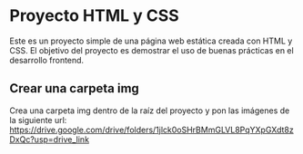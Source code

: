 # Proyecto HTML y CSS

Este es un proyecto simple de una página web estática creada con HTML y CSS. El objetivo del proyecto es demostrar el uso de buenas prácticas en el desarrollo frontend.

## Crear una carpeta img

Crea una carpeta img dentro de la raíz del proyecto y pon las imágenes de la siguiente url: 
https://drive.google.com/drive/folders/1jlck0oSHrBMmGLVL8PqYXpGXdt8zDxQc?usp=drive_link
